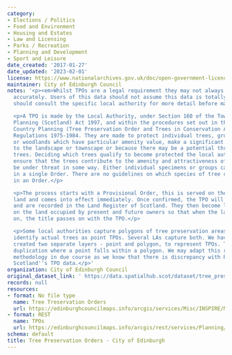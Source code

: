 ```yaml
---
category:
- Elections / Politics
- Food and Environment
- Housing and Estates
- Law and Licensing
- Parks / Recreation
- Planning and Development
- Sport and Leisure
date_created: '2017-01-27'
date_updated: '2023-02-01'
license: https://www.nationalarchives.gov.uk/doc/open-government-licence/version/3/
maintainer: City of Edinburgh Council
notes: '<p><em>Whilst TPOs are a legal requirement they may not always be digitised
  accurately. Users of this data should not assume this data is totally accurate and
  should consult the specific local authority for more detail before making any decisions</em></p>

  <p>A TPO is made by the Local Authority, under Section 160 of the Town and Country
  Planning (Scotland) Act 1997, and within the procedures set out in the Town and
  Country Planning (Tree Preservation Order and Trees in Conservation Areas) (Scotland)
  Regulations 1975-1984. They are made to protect individual trees, groups of trees
  or woodlands which have particular amenity value, make a significant contribution
  to the landscape or townscape or because there may be a potential threat to the
  trees. Deciding which trees qualify to become protected the local authority must
  ensure that the trees contribute to the amenity and attractiveness of an area and
  be under threat in some way. Either individual specimens or groups can be protected
  in a single Order. There are no guidelines on which species of tree can be included
  in an Order.</p>

  <p>The process starts with a Provisional Order, this is served on the owner of the
  land and comes into effect immediately. Once confirmed, the TPO will remain indefinitely
  and are recorded in the Land Register of Scotland. They then become legal burdens
  on the land occupied by present and future owners so that when the land is sold
  on, the title passes on with the TPO.</p>

  <p>Some local authorities capture polygons of tree preservation areas. Others will
  identify actual trees as point TPOs. Several LAs capture both. We have initially
  created two separate layers - point and polygon, to represent TPOs. This may show
  duplication where a point falls within a polygon. We may adapt this rationale and
  methodology in due course as we know that there is discrepancy with Registers of
  Scotland''s TPO data.</p>'
organization: City of Edinburgh Council
original_dataset_link: ' https://data.spatialhub.scot/dataset/tree_preservation_orders-ce'
records: null
resources:
- format: No file type
  name: Tree Treservation Orders
  url: https://edinburghcouncilmaps.info/arcgis/services/Misc/INSPIRE/MapServer/WFSServer?
- format: REST
  name: TPOs
  url: https://edinburghcouncilmaps.info/arcgis/rest/services/Planning/Planning/MapServer/7
schema: default
title: Tree Preservation Orders - City of Edinburgh
---
```

